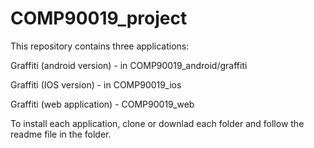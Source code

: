 # COMP90019_project
This repository contains three applications:
  
  Graffiti (android version) - in COMP90019_android/graffiti

  Graffiti (IOS version) - in COMP90019_ios

  Graffiti (web application) - COMP90019_web
  
To install each application, clone or downlad each folder and follow the readme file in the folder.
